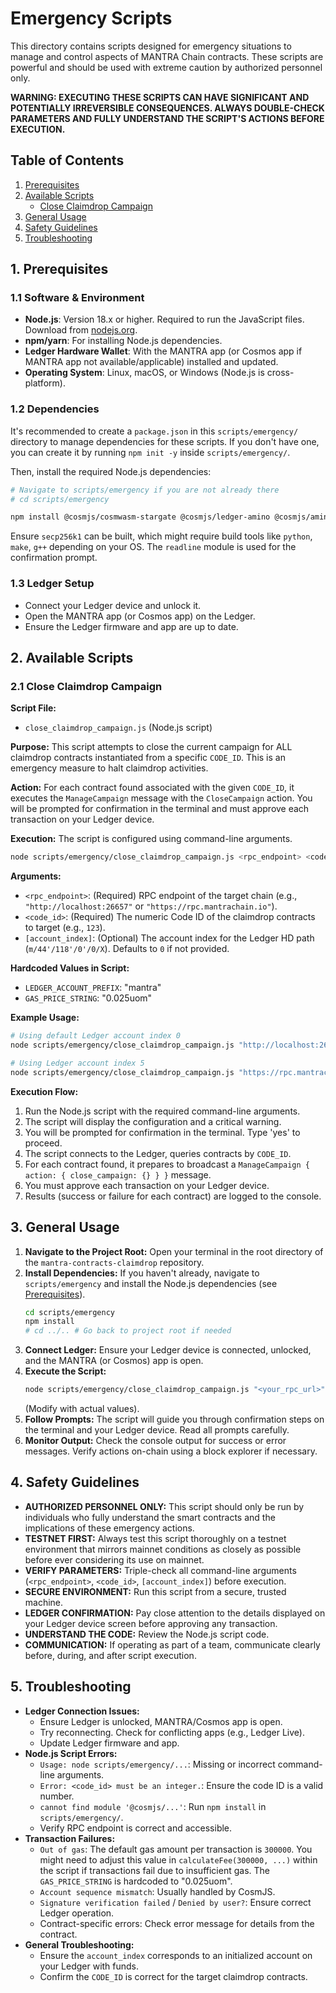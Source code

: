# Emergency Scripts

This directory contains scripts designed for emergency situations to manage and control aspects of MANTRA Chain contracts. These scripts are powerful and should be used with extreme caution by authorized personnel only.

**WARNING: EXECUTING THESE SCRIPTS CAN HAVE SIGNIFICANT AND POTENTIALLY IRREVERSIBLE CONSEQUENCES. ALWAYS DOUBLE-CHECK PARAMETERS AND FULLY UNDERSTAND THE SCRIPT'S ACTIONS BEFORE EXECUTION.**

## Table of Contents

1.  [Prerequisites](#prerequisites)
2.  [Available Scripts](#available-scripts)
    *   [Close Claimdrop Campaign](#close-claimdrop-campaign)
3.  [General Usage](#general-usage)
4.  [Safety Guidelines](#safety-guidelines)
5.  [Troubleshooting](#troubleshooting)

## 1. Prerequisites

### 1.1 Software & Environment
*   **Node.js**: Version 18.x or higher. Required to run the JavaScript files. Download from [nodejs.org](https://nodejs.org/).
*   **npm/yarn**: For installing Node.js dependencies.
*   **Ledger Hardware Wallet**: With the MANTRA app (or Cosmos app if MANTRA app not available/applicable) installed and updated.
*   **Operating System**: Linux, macOS, or Windows (Node.js is cross-platform).

### 1.2 Dependencies
It's recommended to create a `package.json` in this `scripts/emergency/` directory to manage dependencies for these scripts.
If you don't have one, you can create it by running `npm init -y` inside `scripts/emergency/`.

Then, install the required Node.js dependencies:
```bash
# Navigate to scripts/emergency if you are not already there
# cd scripts/emergency

npm install @cosmjs/cosmwasm-stargate @cosmjs/ledger-amino @cosmjs/amino @ledgerhq/hw-transport-node-hid @cosmjs/stargate readline secp256k1
```
Ensure `secp256k1` can be built, which might require build tools like `python`, `make`, `g++` depending on your OS. The `readline` module is used for the confirmation prompt.

### 1.3 Ledger Setup
*   Connect your Ledger device and unlock it.
*   Open the MANTRA app (or Cosmos app) on the Ledger.
*   Ensure the Ledger firmware and app are up to date.

## 2. Available Scripts

### 2.1 Close Claimdrop Campaign

**Script File:**
*   `close_claimdrop_campaign.js` (Node.js script)

**Purpose:**
This script attempts to close the current campaign for ALL claimdrop contracts instantiated from a specific `CODE_ID`. This is an emergency measure to halt claimdrop activities.

**Action:**
For each contract found associated with the given `CODE_ID`, it executes the `ManageCampaign` message with the `CloseCampaign` action. You will be prompted for confirmation in the terminal and must approve each transaction on your Ledger device.

**Execution:**
The script is configured using command-line arguments.

```bash
node scripts/emergency/close_claimdrop_campaign.js <rpc_endpoint> <code_id> [account_index]
```

**Arguments:**

*   `<rpc_endpoint>`: (Required) RPC endpoint of the target chain (e.g., `"http://localhost:26657"` or `"https://rpc.mantrachain.io"`).
*   `<code_id>`: (Required) The numeric Code ID of the claimdrop contracts to target (e.g., `123`).
*   `[account_index]`: (Optional) The account index for the Ledger HD path (`m/44'/118'/0'/0/X`). Defaults to `0` if not provided.

**Hardcoded Values in Script:**
*   `LEDGER_ACCOUNT_PREFIX`: "mantra"
*   `GAS_PRICE_STRING`: "0.025uom"

**Example Usage:**
```bash
# Using default Ledger account index 0
node scripts/emergency/close_claimdrop_campaign.js "http://localhost:26657" 1

# Using Ledger account index 5
node scripts/emergency/close_claimdrop_campaign.js "https://rpc.mantrachain.io" 456 5
```

**Execution Flow:**
1.  Run the Node.js script with the required command-line arguments.
2.  The script will display the configuration and a critical warning.
3.  You will be prompted for confirmation in the terminal. Type 'yes' to proceed.
4.  The script connects to the Ledger, queries contracts by `CODE_ID`.
5.  For each contract found, it prepares to broadcast a `ManageCampaign { action: { close_campaign: {} } }` message.
6.  You must approve each transaction on your Ledger device.
7.  Results (success or failure for each contract) are logged to the console.

## 3. General Usage

1.  **Navigate to the Project Root:** Open your terminal in the root directory of the `mantra-contracts-claimdrop` repository.
2.  **Install Dependencies:** If you haven't already, navigate to `scripts/emergency` and install the Node.js dependencies (see [Prerequisites](#12-dependencies)).
    ```bash
    cd scripts/emergency
    npm install
    # cd ../.. # Go back to project root if needed
    ```
3.  **Connect Ledger:** Ensure your Ledger device is connected, unlocked, and the MANTRA (or Cosmos) app is open.
4.  **Execute the Script:**
    ```bash
    node scripts/emergency/close_claimdrop_campaign.js "<your_rpc_url>" <target_code_id> [ledger_account_index]
    ```
    (Modify with actual values).
5.  **Follow Prompts:** The script will guide you through confirmation steps on the terminal and your Ledger device. Read all prompts carefully.
6.  **Monitor Output:** Check the console output for success or error messages. Verify actions on-chain using a block explorer if necessary.

## 4. Safety Guidelines

*   **AUTHORIZED PERSONNEL ONLY:** This script should only be run by individuals who fully understand the smart contracts and the implications of these emergency actions.
*   **TESTNET FIRST:** Always test this script thoroughly on a testnet environment that mirrors mainnet conditions as closely as possible before ever considering its use on mainnet.
*   **VERIFY PARAMETERS:** Triple-check all command-line arguments (`<rpc_endpoint>`, `<code_id>`, `[account_index]`) before execution.
*   **SECURE ENVIRONMENT:** Run this script from a secure, trusted machine.
*   **LEDGER CONFIRMATION:** Pay close attention to the details displayed on your Ledger device screen before approving any transaction.
*   **UNDERSTAND THE CODE:** Review the Node.js script code.
*   **COMMUNICATION:** If operating as part of a team, communicate clearly before, during, and after script execution.

## 5. Troubleshooting

*   **Ledger Connection Issues:**
    *   Ensure Ledger is unlocked, MANTRA/Cosmos app is open.
    *   Try reconnecting. Check for conflicting apps (e.g., Ledger Live).
    *   Update Ledger firmware and app.
*   **Node.js Script Errors:**
    *   `Usage: node scripts/emergency/...`: Missing or incorrect command-line arguments.
    *   `Error: <code_id> must be an integer.`: Ensure the code ID is a valid number.
    *   `cannot find module '@cosmjs/...'`: Run `npm install` in `scripts/emergency/`.
    *   Verify RPC endpoint is correct and accessible.
*   **Transaction Failures:**
    *   `Out of gas`: The default gas amount per transaction is `300000`. You might need to adjust this value in `calculateFee(300000, ...)` within the script if transactions fail due to insufficient gas. The `GAS_PRICE_STRING` is hardcoded to "0.025uom".
    *   `Account sequence mismatch`: Usually handled by CosmJS.
    *   `Signature verification failed` / `Denied by user?`: Ensure correct Ledger operation.
    *   Contract-specific errors: Check error message for details from the contract.
*   **General Troubleshooting:**
    *   Ensure the `account_index` corresponds to an initialized account on your Ledger with funds.
    *   Confirm the `CODE_ID` is correct for the target claimdrop contracts.
